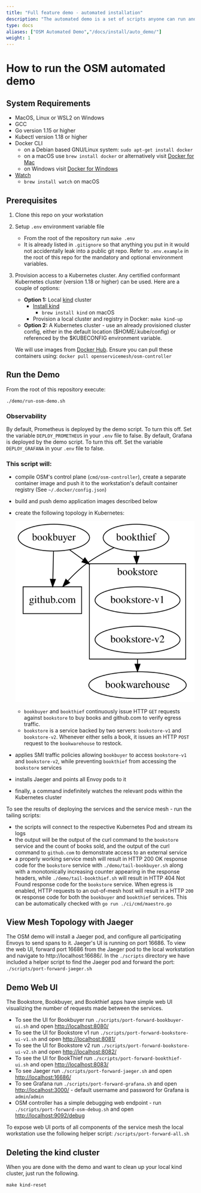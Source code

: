 ```yaml
---
title: "Full feature demo - automated installation"
description: "The automated demo is a set of scripts anyone can run and shows how OSM can manage, secure and provide observability for microservice environments."
type: docs
aliases: ["OSM Automated Demo","/docs/install/auto_demo/"]
weight: 1
---
```


# How to run the OSM automated demo

## System Requirements

- MacOS, Linux or WSL2 on Windows
- GCC
- Go version 1.15 or higher
- Kubectl version 1.18 or higher
- Docker CLI
  - on a Debian based GNU/Linux system: `sudo apt-get install docker`
  - on a macOS use `brew install docker` or alternatively visit [Docker for Mac](https://docs.docker.com/docker-for-mac/install/)
  - on Windows visit [Docker for Windows](https://docs.docker.com/docker-for-windows/install/)
- [Watch](http://www.linfo.org/watch.html)
  - `brew install watch` on macOS

## Prerequisites

1. Clone this repo on your workstation
2. Setup `.env` environment variable file
   - From the root of the repository run `make .env`
   - It is already listed in `.gitignore` so that anything you put in it would not accidentally leak into a public git repo. Refer to `.env.example` in the root of this repo for the mandatory and optional environment variables.
3. Provision access to a Kubernetes cluster. Any certified conformant Kubernetes cluster (version 1.18 or higher) can be used. Here are a couple of options:

   - **Option 1:** Local [kind](https://kind.sigs.k8s.io/) cluster
     - [Install kind](https://kind.sigs.k8s.io/docs/user/quick-start/#installation)
       - `brew install kind` on macOS
     - Provision a local cluster and registry in Docker: `make kind-up`
   - **Option 2:** A Kubernetes cluster - use an already provisioned cluster config, either in the default location ($HOME/.kube/config) or referenced by the $KUBECONFIG environment variable.

   We will use images from [Docker Hub](https://hub.docker.com/r/openservicemesh/osm-controller). Ensure you can pull these containers using: `docker pull openservicemesh/osm-controller`

## Run the Demo

From the root of this repository execute:

```shell
./demo/run-osm-demo.sh
```

### Observability

By default, Prometheus is deployed by the demo script. To turn this off. Set the variable `DEPLOY_PROMETHEUS` in your `.env` file to false.
By default, Grafana is deployed by the demo script. To turn this off. Set the variable `DEPLOY_GRAFANA` in your `.env` file to false.

### This script will:

- compile OSM's control plane (`cmd/osm-controller`), create a separate container image and push it to the workstation's default container registry (See `~/.docker/config.json`)
- build and push demo application images described below
- create the following topology in Kubernetes:

  ![Graph](https://raw.githubusercontent.com/openservicemesh/osm/75aeb3cba4db7bfec73df1b79e2ca933dc5ec151/demo/graph.svg)

  - `bookbuyer` and `bookthief` continuously issue HTTP `GET` requests against `bookstore` to buy books and github.com to verify egress traffic.
  - `bookstore` is a service backed by two servers: `bookstore-v1` and `bookstore-v2`. Whenever either sells a book, it issues an HTTP `POST` request to the `bookwarehouse` to restock.

- applies SMI traffic policies allowing `bookbuyer` to access `bookstore-v1` and `bookstore-v2`, while preventing `bookthief` from accessing the `bookstore` services
- installs Jaeger and points all Envoy pods to it
- finally, a command indefinitely watches the relevant pods within the Kubernetes cluster

To see the results of deploying the services and the service mesh - run the tailing scripts:

- the scripts will connect to the respective Kubernetes Pod and stream its logs
- the output will be the output of the curl command to the `bookstore` service and the count of books sold, and the output of the curl command to `github.com` to demonstrate access to an external service
- a properly working service mesh will result in HTTP 200 OK response code for the `bookstore` service with `./demo/tail-bookbuyer.sh` along with a monotonically increasing counter appearing in the response headers, while `./demo/tail-bookthief.sh` will result in HTTP 404 Not Found response code for the `bookstore` service. When egress is enabled, HTTP requests to an out-of-mesh host will result in a HTTP `200 OK` response code for both the `bookbuyer` and `bookthief` services.
  This can be automatically checked with `go run ./ci/cmd/maestro.go`

## View Mesh Topology with Jaeger

The OSM demo will install a Jaeger pod, and configure all participating Envoys to send spans to it. Jaeger's UI is running on port 16686. To view the web UI, forward port 16686 from the Jaeger pod to the local workstation and navigate to http://localhost:16686/. In the `./scripts` directory we have included a helper script to find the Jaeger pod and forward the port: `./scripts/port-forward-jaeger.sh`

## Demo Web UI

The Bookstore, Bookbuyer, and Bookthief apps have simple web UI visualizing the number of requests made between the services.

- To see the UI for Bookbuyer run `./scripts/port-forward-bookbuyer-ui.sh` and open [http://localhost:8080/](http://localhost:8080/)
- To see the UI for Bookstore v1 run `./scripts/port-forward-bookstore-ui-v1.sh` and open [http://localhost:8081/](http://localhost:8081/)
- To see the UI for Bookstore v2 run `./scripts/port-forward-bookstore-ui-v2.sh` and open [http://localhost:8082/](http://localhost:8082/)
- To see the UI for BookThief run `./scripts/port-forward-bookthief-ui.sh` and open [http://localhost:8083/](http://localhost:8083/)
- To see Jaeger run `./scripts/port-forward-jaeger.sh` and open [http://localhost:16686/](http://localhost:16686/)
- To see Grafana run `./scripts/port-forward-grafana.sh` and open [http://localhost:3000/](http://localhost:3000/) - default username and password for Grafana is `admin`/`admin`
- OSM controller has a simple debugging web endpoint - run `./scripts/port-forward-osm-debug.sh` and open [http://localhost:9092/debug](http://localhost:9092/debug)

To expose web UI ports of all components of the service mesh the local workstation use the following helper script: `/scripts/port-forward-all.sh`

## Deleting the kind cluster

When you are done with the demo and want to clean up your local kind cluster, just run the following.

```shell
make kind-reset
```
